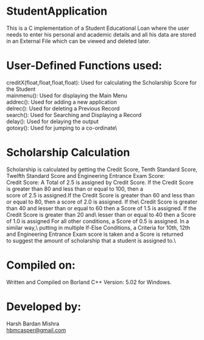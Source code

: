 # StudentApplication
This is a C implementation of a Student Educational Loan where the user needs to enter his personal and academic details and all his data are stored in an External File which can be viewed and deleted later.

# User-Defined Functions used: 

creditX(float,float,float,float): Used for calculating the Scholarship Score for the Student\
mainmenu(): Used for displaying the Main Menu\
addrec(): Used for adding a new application\
delrec(): Used for deleting a Previous Record\
search(): Used for Searching and Displaying a Record\
delay(): Used for delaying the output\
gotoxy(): Used for jumping to a co-ordinate\

# Scholarship Calculation

Scholarship is calculated by getting the Credit Score, Tenth Standard Score, Twelfth Standard Score and Engineering Entrance Exam Score:\
Credit Score: A Total of 2.5 is assigned by Credit Score. If the Credit Score is greater than 80 and less than or equal to 100, then a\
score of 2.5 is assigned.If the Credit Score is greater than 60 and less than or equal to 80, then a score of 2.0 is assigned. If the\ Credit Score is greater than 40 and lesser than or equal to 60 then a Score of 1.5 is assigned. If the Credit Score is greater than 20 and\ lesser than or equal to 40 then a Score of 1.0 is assigned For all other conditions, a Score of 0.5 is assigned. In a similar way,\ putting in multiple If-Else Conditions, a Criteria for 10th, 12th and Engineering Entrance Exam score is taken and a Score is returned\
to suggest the amount of scholarship that a student is assigned to.\

# Compiled on: 

Written and Compiled on Borland C++ Version: 5.02 for Windows.

# Developed by: 

Harsh Bardan Mishra\
hbmcasper@gmail.com
